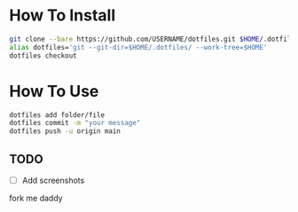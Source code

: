 # How To Install

```bash
git clone --bare https://github.com/USERNAME/dotfiles.git $HOME/.dotfiles
alias dotfiles='git --git-dir=$HOME/.dotfiles/ --work-tree=$HOME'
dotfiles checkout
```

# How To Use
```bash 
dotfiles add folder/file
dotfiles commit -m "your message"
dotfiles push -u origin main
```

## TODO
- [ ] Add screenshots

fork me daddy
